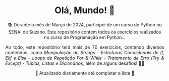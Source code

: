 <h1 align='center'>Olá, Mundo! 🚀</h1>

<p align='center'>📚 Durante o mês de Março de 2024, participei de um curso de Python no SENAI de Suzano. Este repositório contém todos os exercícios realizados no curso de Programação em Python...</p>
<p align='justify'>Ao todo, este repositório terá mais de 70 exercícios, contendo diversos conteúdos, como <i>Manipulação de Strings</i> - <i>Estruturas Condicionais de If, Elif e Else</i> - <i>Loops de Repetição For & While</i> - <i>Tratamento de Erro (Try & Except)</i> - <i>Tuplas, Listas e Dicionários</i>, além de alguns desafios! 👨‍💻</p>

<p align='center'>📝 Atualizado diariamente até completar a lista 📝</p>
